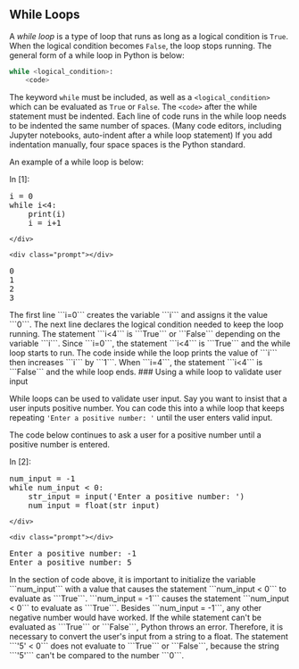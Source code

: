 
## While Loops
A _while loop_ is a type of loop that runs as long as a logical condition is ```True```. When the logical condition becomes ```False```, the loop stops running. The general form of a while loop in Python is below:

```python
while <logical_condition>:
    <code>
```

The keyword ```while``` must be included, as well as a ```<logical_condition>``` which can be evaluated as ```True``` or ```False```. The ```<code>``` after the while statement must be indented. Each line of code runs in the while loop needs to be indented the same number of spaces. (Many code editors, including Jupyter notebooks, auto-indent after a while loop statement) If you add indentation manually, four space spaces is the Python standard.

An example of a while loop is below:
<div class="cell border-box-sizing code_cell rendered">
<div class="input">
<div class="prompt input_prompt">In&nbsp;[1]:</div>
<div class="inner_cell">
    <div class="input_area">
<div class=" highlight hl-ipython3"><pre><span></span><span class="n">i</span> <span class="o">=</span> <span class="mi">0</span>
<span class="k">while</span> <span class="n">i</span><span class="o">&lt;</span><span class="mi">4</span><span class="p">:</span>
    <span class="nb">print</span><span class="p">(</span><span class="n">i</span><span class="p">)</span>
    <span class="n">i</span> <span class="o">=</span> <span class="n">i</span><span class="o">+</span><span class="mi">1</span>
</pre></div>

    </div>
</div>
</div>

<div class="output_wrapper">
<div class="output">


<div class="output_area">

    <div class="prompt"></div>


<div class="output_subarea output_stream output_stdout output_text">
<pre>0
1
2
3
</pre>
</div>
</div>

</div>
</div>

</div>
The first line ```i=0``` creates the variable ```i``` and assigns it the value ```0```. The next line declares the logical condition needed to keep the loop running. The statement ```i<4``` is ```True``` or ```False``` depending on the variable ```i```. Since ```i=0```, the statement ```i<4``` is ```True``` and the while loop starts to run. The code inside while the loop prints the value of ```i``` then increases ```i``` by ```1```. When ```i=4```, the statement ```i<4``` is ```False``` and the while loop ends.
### Using a while loop to validate user input

While loops can be used to validate user input. Say you want to insist that a user inputs positive number. You can code this into a while loop that keeps repeating ```'Enter a positive number: '``` until the user enters valid input. 

The code below continues to ask a user for a positive number until a positive number is entered. 
<div class="cell border-box-sizing code_cell rendered">
<div class="input">
<div class="prompt input_prompt">In&nbsp;[2]:</div>
<div class="inner_cell">
    <div class="input_area">
<div class=" highlight hl-ipython3"><pre><span></span><span class="n">num_input</span> <span class="o">=</span> <span class="o">-</span><span class="mi">1</span>
<span class="k">while</span> <span class="n">num_input</span> <span class="o">&lt;</span> <span class="mi">0</span><span class="p">:</span>
    <span class="n">str_input</span> <span class="o">=</span> <span class="nb">input</span><span class="p">(</span><span class="s1">&#39;Enter a positive number: &#39;</span><span class="p">)</span>
    <span class="n">num_input</span> <span class="o">=</span> <span class="nb">float</span><span class="p">(</span><span class="n">str_input</span><span class="p">)</span>
</pre></div>

    </div>
</div>
</div>

<div class="output_wrapper">
<div class="output">


<div class="output_area">

    <div class="prompt"></div>


<div class="output_subarea output_stream output_stdout output_text">
<pre>Enter a positive number: -1
Enter a positive number: 5
</pre>
</div>
</div>

</div>
</div>

</div>
In the section of code above, it is important to initialize the variable ```num_input``` with a value that causes the statement ```num_input < 0``` to evaluate as ```True```. ```num_input = -1``` causes the statement ```num_input < 0``` to evaluate as ```True```. Besides ```num_input = -1```, any other negative number would have worked.  If the while statement can't be evaluated as ```True``` or ```False```, Python throws an error. Therefore, it is necessary to convert the user's input from a string to a float. The statement ```'5' < 0``` does not evaluate to ```True``` or ```False```, because the string ```'5'``` can't be compared to the number ```0```.
 


